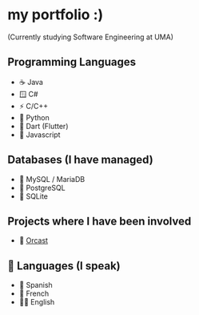 # my portfolio :)
(Currently studying Software Engineering at UMA)

## Programming Languages
- ☕ Java
- 🪟 C#
- ⚡ C/C++
- 🐍 Python
- 📱 Dart (Flutter)
- 📜 Javascript

## Databases (I have managed)
- 🐬 MySQL / MariaDB
- 🐘 PostgreSQL
- 💾 SQLite

## Projects where I have been involved
- 🦫 [Orcast](https://www.yellowbeavers.com)

## 📍 Languages (I speak)
- 🥘 Spanish
- 🥐 French
- 💂🏼 English
<!--
**tonicraft18/tonicraft18** is a ✨ _special_ ✨ repository because its `README.md` (this file) appears on your GitHub profile.

Here are some ideas to get you started:

- 🔭 I’m currently working on ...
- 🌱 I’m currently learning ...
- 👯 I’m looking to collaborate on ...
- 🤔 I’m looking for help with ...
- 💬 Ask me about ...
- 📫 How to reach me: ...
- 😄 Pronouns: ...
- ⚡ Fun fact: ...
-->
